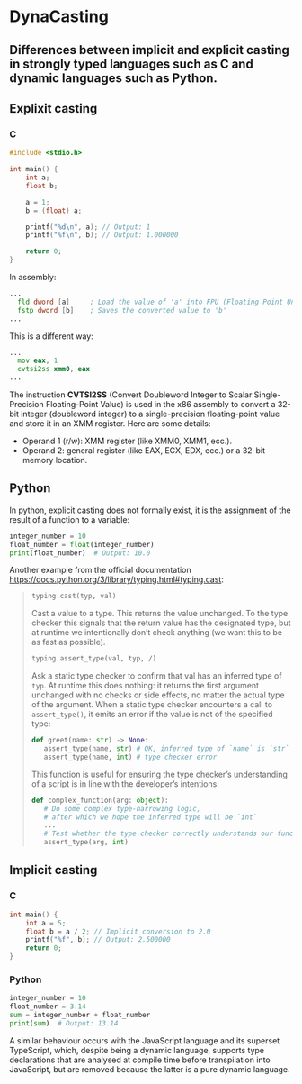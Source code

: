 # DynaCasting

Differences between implicit and explicit casting in strongly typed languages such as C and dynamic languages such as Python.
---

## Explixit casting 

### C

```C
#include <stdio.h>

int main() {
    int a;
    float b;

    a = 1;
    b = (float) a;

    printf("%d\n", a); // Output: 1
    printf("%f\n", b); // Output: 1.000000

    return 0;
}
```

In assembly:

```asm
...
  fld dword [a]     ; Load the value of 'a' into FPU (Floating Point Unit)
  fstp dword [b]    ; Saves the converted value to 'b'
...
```


This is a different way:

```asm
...
  mov eax, 1
  cvtsi2ss xmm0, eax
...
```

The instruction **CVTSI2SS** (Convert Doubleword Integer to Scalar Single-Precision Floating-Point Value) is used in the x86 assembly to convert a 32-bit integer (doubleword integer) to a single-precision floating-point value and store it in an XMM register. Here are some details:

- Operand 1 (r/w): XMM register (like XMM0, XMM1, ecc.).
- Operand 2: general register (like EAX, ECX, EDX, ecc.) or a 32-bit memory location.

## Python
In python, explicit casting does not formally exist, it is the assignment of the result of a function to a variable:
```python
integer_number = 10
float_number = float(integer_number)
print(float_number)  # Output: 10.0
```


Another example from the official documentation https://docs.python.org/3/library/typing.html#typing.cast:
> ```python
> typing.cast(typ, val)
> ```
> Cast a value to a type.
> This returns the value unchanged. To the type checker this signals that the return value has the designated type, but at runtime we intentionally don’t check anything (we want this to be as fast as possible).
> ```python
> typing.assert_type(val, typ, /)
>```
> Ask a static type checker to confirm that val has an inferred type of `typ`.
> At runtime this does nothing: it returns the first argument unchanged with no checks or side effects, no matter the actual type of the argument.
> When a static type checker encounters a call to `assert_type()`, it emits an error if the value is not of the specified type:
> ```python
> def greet(name: str) -> None:
>    assert_type(name, str) # OK, inferred type of `name` is `str`
>    assert_type(name, int) # type checker error
>```
>
>
> This function is useful for ensuring the type checker’s understanding of a script is in line with the developer’s intentions:
> ```python
> def complex_function(arg: object):
>    # Do some complex type-narrowing logic,
>    # after which we hope the inferred type will be `int`
>    ...
>    # Test whether the type checker correctly understands our function
>    assert_type(arg, int)
> ```


## Implicit casting
### C
```C
int main() {
    int a = 5;
    float b = a / 2; // Implicit conversion to 2.0     
    printf("%f", b); // Output: 2.500000
    return 0;
}
```

### Python
```python
integer_number = 10
float_number = 3.14
sum = integer_number + float_number
print(sum)  # Output: 13.14
```
A similar behaviour occurs with the JavaScript language and its superset TypeScript, which, despite being a dynamic language, supports type declarations that are analysed at compile time before transpilation into JavaScript, but are removed because the latter is a pure dynamic language.


